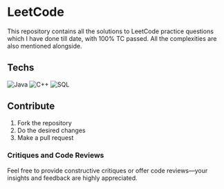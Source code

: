 # LeetCode

This repository contains all the solutions to LeetCode practice questions which I have done till date, with 100% TC passed.
All the complexities are also mentioned alongside.



## Techs
![Java](https://img.shields.io/badge/java-%23ED8B00.svg?style=for-the-badge&logo=java&logoColor=white)
![C++](https://img.shields.io/badge/c++-%2300599C.svg?style=for-the-badge&logo=c%2B%2B&logoColor=white)
![SQL](https://img.shields.io/badge/sql-%23006bbd.svg?style=for-the-badge&logo=sql&logoColor=white)



## Contribute
1. Fork the repository
2. Do the desired changes 
3. Make a pull request


### Critiques and Code Reviews
Feel free to provide constructive critiques or offer code reviews—your insights and feedback are highly appreciated.







